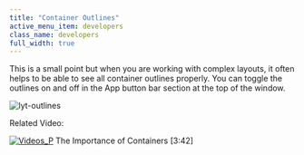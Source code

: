 ```yaml
---
title: "Container Outlines"
active_menu_item: developers
class_name: developers
full_width: true
---
```



This is a small point but when you are working with complex layouts, it often helps to be able to see all container outlines properly. You can toggle the outlines on and off in the App button bar section at the top of the window.

![lyt-outlines](/img/docs/lyt-outlines.jpg)

Related Video:

[![Videos\_P](/img/docs/videos_p.png)](http://www.youtube.com/v/SW9LQrrosUI?autoplay=1&hd=1&fs=1&showsearch=0&rel=0&) The Importance of Containers [3:42]

